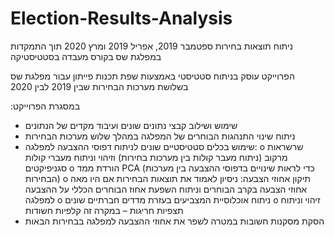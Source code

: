 # Election-Results-Analysis

ניתוח תוצאות בחירות ספטמבר 2019, אפריל 2019 ומרץ 2020 תוך התמקדות במפלגת שס בקורס מעבדה בסטטיסטיקה 

הפרוייקט עוסק בניתוח סטטיסטי באמצעות שפת תכנות פייתון עבור מפלגת שס בשלושת מערכות הבחירות שבין 2019 לבין 2020

:במסגרת הפרוייקט
  -	שימוש ושילוב קבצי נתונים שונים ועיבוד מקדים של הנתונים 
  -	ניתוח שינוי התנהגות הבוחרים של המפלגה במהלך שלוש מערכות הבחירות 
  -	שימוש בכלים סטטיסטיים שונים לניתוח דפוסי ההצבעה למפלגה:
    o	 שרשראות מרקוב (ניתוח מעבר קולות בין מערכות בחירות) וזיהוי וניתוח מעברי קולות סגניפיקטים 
    o	הורדת ממד PCA (כדי לראות שינויים בדפוסי ההצבעה בין מערכות הבחירות)
    o	תיקון אחוזי הצבעה: ניסיון לאמוד את תוצאות הבחירות אם היו מאה אחוזי הצבעה בקרב הבוחרים וניתוח השפעת אחוז הבוחרים הכללי על ההצבעה למפלגה
    o	ניתוח אוכלוסיית המצביעים בעזרת מדדים חברתיים שונים
    o	זיהוי וניתוח תצפיות חריגות – במקרה זה קלפיות חשודות
 - הסקת מסקנות חשובות במטרה לשפר את אחוזי ההצבעה למפלגה בבחירות הבאות
